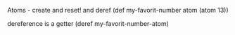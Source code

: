 
Atoms - create and reset! and deref
(def my-favorit-number atom (atom 13))

dereference is a getter
(deref my-favorit-number-atom)
